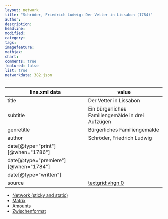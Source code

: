 ```yaml
---
layout: network
title: "Schröder, Friedrich Ludwig: Der Vetter in Lissabon (1784)"
author:
description:
headline:
modified:
category:
tags:
imagefeature: 
mathjax: 
chart: 
comments: true
featured: false
list: true
networkdata: 382.json
---
```

lina.xml data  | value
------------- | -------------
title|Der Vetter in Lissabon
subtitle|Ein bürgerliches Familiengemälde in drei Aufzügen
genretitle|Bürgerliches Familiengemälde
author|Schröder, Friedrich Ludwig
date[@type="print"][@when="1786"]|
date[@type="premiere"][@when="1784"]|
date[@type="written"]|
source|[textgrid:vhgn.0](https://textgridlab.org/1.0/tgcrud-public/rest/textgrid:vhgn.0/data)



* [Network (sticky and static)](/linas/network382)
* [Matrix](/linas/matrix382)
* [Amounts](/linas/amount382)
* [Zwischenformat](/linas/lina382 )
